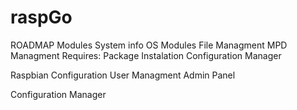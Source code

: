 raspGo
======

ROADMAP
Modules
System info
OS Modules
File Managment
MPD Managment
Requires:
Package Instalation
Configuration Manager

Raspbian Configuration
User Managment
Admin Panel

Configuration Manager
